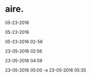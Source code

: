 # aire.

05-23-2016

05-23-2016

05-23-2016 02-56

23-05-2016 02:56

23-05-2016 04:59

23-05-2016 05:00
-e 
23-05-2016 05:35
